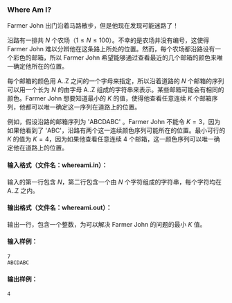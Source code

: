 ### Where Am I?

Farmer John 出门沿着马路散步，但是他现在发现可能迷路了！

沿路有一排共 $N$ 个农场（$1 \leq N \leq 100$）。不幸的是农场并没有编号，这使得 Farmer John 难以分辨他在这条路上所处的位置。然而，每个农场都沿路设有一个彩色的邮箱，所以 Farmer John 希望能够通过查看最近的几个邮箱的颜色来唯一确定他所在的位置。

每个邮箱的颜色用 A..Z 之间的一个字母来指定，所以沿着道路的 $N$ 个邮箱的序列可以用一个长为 $N$ 的由字母 A..Z 组成的字符串来表示。某些邮箱可能会有相同的颜色。Farmer John 想要知道最小的 $K$ 的值，使得他查看任意连续 $K$ 个邮箱序列，他都可以唯一确定这一序列在道路上的位置。

例如，假设沿路的邮箱序列为 'ABCDABC' 。Farmer John 不能令 $K=3$，因为如果他看到了 'ABC'，沿路有两个这一连续颜色序列可能所在的位置。最小可行的 $K$ 的值为 $K=4$，因为如果他查看任意连续 4 个邮箱，这一颜色序列可以唯一确定他在道路上的位置。



#### 输入格式（文件名：whereami.in）：

输入的第一行包含 $N$，第二行包含一个由 $N$ 个字符组成的字符串，每个字符均在 A..Z 之内。



#### 输出格式（文件名：whereami.out）：

输出一行，包含一个整数，为可以解决 Farmer John 的问题的最小 $K$ 值。



#### 输入样例：

```
7
ABCDABC
```

#### 输出样例：

```
4
```